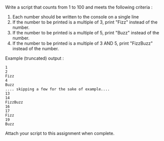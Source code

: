 Write a script that counts from 1 to 100 and meets the following criteria : 

1. Each number should be written to the console on a single line
2. If the number to be printed is a multiple of 3, print "Fizz" instead of the number.
3. If the number to be printed is a multiple of 5, print "Buzz" instead of the number.
4. If the number to be printed is a multiple of 3 AND 5, print "FizzBuzz" instead of the number.




Example (truncated) output : 
```
1
2
Fizz
4
Buzz
.... skipping a few for the sake of example....
13
14
FizzBuzz
16
17
Fizz
19
Buzz
```



Attach your script to this assignment when complete.